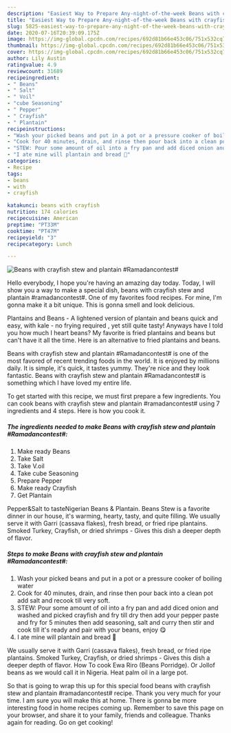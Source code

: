 ```yaml
---
description: "Easiest Way to Prepare Any-night-of-the-week Beans with crayfish stew and plantain #Ramadancontest#"
title: "Easiest Way to Prepare Any-night-of-the-week Beans with crayfish stew and plantain #Ramadancontest#"
slug: 5825-easiest-way-to-prepare-any-night-of-the-week-beans-with-crayfish-stew-and-plantain-ramadancontest
date: 2020-07-16T20:39:09.175Z
image: https://img-global.cpcdn.com/recipes/692d81b66e453c06/751x532cq70/beans-with-crayfish-stew-and-plantain-ramadancontest-recipe-main-photo.jpg
thumbnail: https://img-global.cpcdn.com/recipes/692d81b66e453c06/751x532cq70/beans-with-crayfish-stew-and-plantain-ramadancontest-recipe-main-photo.jpg
cover: https://img-global.cpcdn.com/recipes/692d81b66e453c06/751x532cq70/beans-with-crayfish-stew-and-plantain-ramadancontest-recipe-main-photo.jpg
author: Lily Austin
ratingvalue: 4.9
reviewcount: 31689
recipeingredient:
- " Beans"
- " Salt"
- " Voil"
- "cube Seasoning"
- " Pepper"
- " Crayfish"
- " Plantain"
recipeinstructions:
- "Wash your picked beans and put in a pot or a pressure cooker of boiling water"
- "Cook for 40 minutes, drain, and rinse then pour back into a clean pot add salt and recook till very soft."
- "STEW: Pour some amount of oil into a fry pan and add diced onion and washed and picked crayfish and fry till dry then add your pepper paste and fry for 5 minutes then add seasoning, salt and curry then stir and cook till it&#39;s ready and pair with your beans, enjoy 😋"
- "I ate mine will plantain and bread 🙈"
categories:
- Recipe
tags:
- beans
- with
- crayfish

katakunci: beans with crayfish 
nutrition: 174 calories
recipecuisine: American
preptime: "PT33M"
cooktime: "PT47M"
recipeyield: "3"
recipecategory: Lunch

---
```



![Beans with crayfish stew and plantain #Ramadancontest#](https://img-global.cpcdn.com/recipes/692d81b66e453c06/751x532cq70/beans-with-crayfish-stew-and-plantain-ramadancontest-recipe-main-photo.jpg)

Hello everybody, I hope you're having an amazing day today. Today, I will show you a way to make a special dish, beans with crayfish stew and plantain #ramadancontest#. One of my favorites food recipes. For mine, I'm gonna make it a bit unique. This is gonna smell and look delicious.

Plantains and Beans - A lightened version of plantain and beans quick and easy, with kale - no frying required , yet still quite tasty! Anyways have I told you how much I heart beans? My favorite is fried plantains and beans but can&#39;t have it all the time. Here is an alternative to fried plantains and beans.

Beans with crayfish stew and plantain #Ramadancontest# is one of the most favored of recent trending foods in the world. It is enjoyed by millions daily. It is simple, it's quick, it tastes yummy. They're nice and they look fantastic. Beans with crayfish stew and plantain #Ramadancontest# is something which I have loved my entire life.


To get started with this recipe, we must first prepare a few ingredients. You can cook beans with crayfish stew and plantain #ramadancontest# using 7 ingredients and 4 steps. Here is how you cook it.

<!--inarticleads1-->

##### The ingredients needed to make Beans with crayfish stew and plantain #Ramadancontest#:

1. Make ready  Beans
1. Take  Salt
1. Take  V.oil
1. Take cube Seasoning
1. Prepare  Pepper
1. Make ready  Crayfish
1. Get  Plantain


Pepper&amp;Salt to tasteNigerian Beans &amp; Plantain. Beans Stew is a favorite dinner in our house, it&#39;s warming, hearty, tasty, and quite filling. We usually serve it with Garri (cassava flakes), fresh bread, or fried ripe plantains. Smoked Turkey, Crayfish, or dried shrimps - Gives this dish a deeper depth of flavor. 

<!--inarticleads2-->

##### Steps to make Beans with crayfish stew and plantain #Ramadancontest#:

1. Wash your picked beans and put in a pot or a pressure cooker of boiling water
1. Cook for 40 minutes, drain, and rinse then pour back into a clean pot add salt and recook till very soft.
1. STEW: Pour some amount of oil into a fry pan and add diced onion and washed and picked crayfish and fry till dry then add your pepper paste and fry for 5 minutes then add seasoning, salt and curry then stir and cook till it&#39;s ready and pair with your beans, enjoy 😋
1. I ate mine will plantain and bread 🙈


We usually serve it with Garri (cassava flakes), fresh bread, or fried ripe plantains. Smoked Turkey, Crayfish, or dried shrimps - Gives this dish a deeper depth of flavor. How To cook Ewa Riro (Beans Porridge). Or Jollof beans as we would call it in Nigeria. Heat palm oil in a large pot. 

So that is going to wrap this up for this special food beans with crayfish stew and plantain #ramadancontest# recipe. Thank you very much for your time. I am sure you will make this at home. There is gonna be more interesting food in home recipes coming up. Remember to save this page on your browser, and share it to your family, friends and colleague. Thanks again for reading. Go on get cooking!
